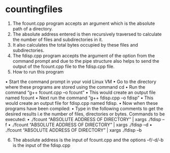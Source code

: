 # countingfiles

1.	The fcount.cpp program accepts an argument which is the absolute path of a directory.
2.	The absolute address entered is then recursively traversed to calculate the number of files and subdirectories in it.
3.	It also calculates the total bytes occupied by these files and subdirectories.
4.	The fdisp.cpp program accepts the argument of the option from the command prompt and due to the pipe structure also helps to send the output of the fcount.cpp file to the fdisp.cpp file.
5.	How to run this program

•	Start the command prompt in your void Linux VM
•	Go to the directory where these programs are stored using the command cd
•	Run the command “g++ fcount.cpp –o fcount”
•	This would create an output file named fcount
•	Next run the command “g++ fdisp.cpp –o fdisp”
•	This would create an output file for fdisp.cpp named fdisp.
•	Now when these programs have been compiled:
•	Type in the following comments to get the desired results i.e the number of files, directories or bytes.
Commands to be executed:
•	./fcount “ABSOLUTE ADDRESS OF DIRECTORY” | xargs ./fdisp –f
•	./fcount “ABSOLUTE ADDRESS OF DIRECTORY” | xargs ./fdisp –d
•	./fcount “ABSOLUTE ADDRESS OF DIRECTORY” | xargs ./fdisp –b

6.	The absolute address is the input of fcount.cpp and the options –f/-d/-b is the input of the fdisp.cpp

